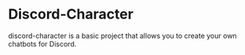 # Discord-Character
discord-character is a basic project that allows you to create your own chatbots for Discord.
